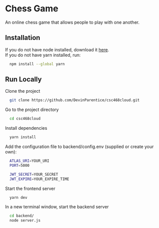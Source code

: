 # Chess Game

An online chess game that allows people to play with one another.

## Installation

If you do not have node installed, download it [here](https://nodejs.org/en/download/).
<br />
If you do not have yarn installed, run:

```bash
  npm install --global yarn
```

## Run Locally

Clone the project

```bash
  git clone https://github.com/DevinParentice/csc468cloud.git
```

Go to the project directory

```bash
  cd csc468cloud
```

Install dependencies

```bash
  yarn install
```

Add the configuration file to backend/config.env (supplied or create your own):

```bash
  ATLAS_URI=YOUR_URI
  PORT=5000

  JWT_SECRET=YOUR_SECRET
  JWT_EXPIRE=YOUR_EXPIRE_TIME
```

Start the frontend server

```bash
  yarn dev
```

In a new terminal window, start the backend server

```bash
  cd backend/
  node server.js
```
